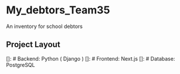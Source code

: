 # My_debtors_Team35
An inventory for school debtors
## Project Layout
[]: # Backend: Python ( Django )
[]: # Frontend: Next.js
[]: # Database: PostgreSQL


